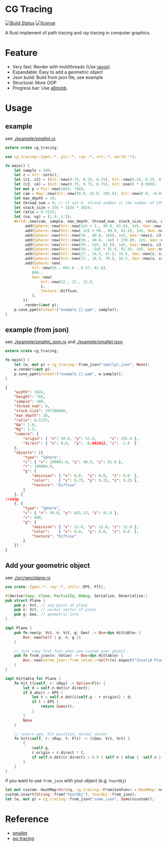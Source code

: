 # CG Tracing

[![Build Status](https://travis-ci.org/xalanq/cg_tracing.svg?branch=master)](https://travis-ci.org/xalanq/cg_tracing)
[![license](https://img.shields.io/badge/license-MIT-%23373737.svg)](https://raw.githubusercontent.com/xalanq/cg_tracing/master/LICENSE)

A Rust implement of path tracing and ray tracing in computer graphics.

# Feature

- Very fast: Render with multithreads (Use [rayon](https://github.com/rayon-rs/rayon/))
- Expandable: Easy to add a geometric object
- Json build: Build from json file, see example
- Structural: More OOP
- Progress bar: Use [a8m/pb](https://github.com/a8m/pb)

# Usage

## example

see [./example/smallpt.rs](./example/smallpt.rs)

```rust
extern crate cg_tracing;

use cg_tracing::{geo::*, pic::*, ray::*, vct::*, world::*};

fn main() {
    let sample = 200;
    let z = Vct::zero();
    let (c1, c2) = (Vct::new(0.75, 0.25, 0.25), Vct::new(0.25, 0.25, 0.75));
    let (c3, c4) = (Vct::new(0.75, 0.75, 0.75), Vct::one() * 0.999);
    let mut p = Pic::new(1024, 768);
    let cam = Ray::new(Vct::new(50.0, 52.0, 295.6), Vct::new(0.0, -0.042612, -1.0));
    let max_depth = 10;
    let thread_num = 0; // if set 0. thread number is the number of CPUs available(logical cores).
    let stack_size = 256 * 1024 * 1024;
    let ratio = 0.5135;
    let (na, ng) = (1.0, 1.5);
    World::new(cam, sample, max_depth, thread_num, stack_size, ratio, na, ng)
        .add(Sphere::new(Vct::new(1e5 + 1., 40.8, 81.6), 1e5, Geo::new(z, c1, Texture::Diffuse)))
        .add(Sphere::new(Vct::new(-1e5 + 99., 40.8, 81.6), 1e5, Geo::new(z, c2, Texture::Diffuse)))
        .add(Sphere::new(Vct::new(50., 40.8, 1e5), 1e5, Geo::new(z, c3, Texture::Diffuse)))
        .add(Sphere::new(Vct::new(50., 40.8, -1e5 + 170.0), 1e5, Geo::new(z, z, Texture::Diffuse)))
        .add(Sphere::new(Vct::new(50., 1e5, 81.6), 1e5, Geo::new(z, c3, Texture::Diffuse)))
        .add(Sphere::new(Vct::new(50., -1e5 + 81.6, 81.6), 1e5, Geo::new(z, c3, Texture::Diffuse)))
        .add(Sphere::new(Vct::new(27., 16.5, 47.), 16.5, Geo::new(z, c4, Texture::Specular)))
        .add(Sphere::new(Vct::new(73., 16.5, 78.), 16.5, Geo::new(z, c4, Texture::Refractive)))
        .add(Sphere::new(
            Vct::new(50., 681.6 - 0.27, 81.6),
            600.,
            Geo::new(
                Vct::new(12., 12., 12.),
                z,
                Texture::Diffuse,
            ),
        ))
        .render(&mut p);
    p.save_ppm(&format!("example_{}.ppm", sample));
}
```

## example (from json)

see [./example/smallpt_json.rs](./example/smallpt_json.rs) and [./example/smallpt.json](./example/smallpt.json)

```rust
extern crate cg_tracing;

fn main() {
    let (w, mut p) = cg_tracing::from_json("smallpt.json", None);
    w.render(&mut p);
    p.save_ppm(&format!("example_{}.ppm", w.sample));
}
```

```json
{
    "width": 1024,
    "height": 768,
    "sample": 200,
    "thread_num": 0,
    "stack_size": 267386880,
    "max_depth": 10,
    "ratio": 0.5135,
    "Na": 1.0,
    "Ng": 1.5,
    "camera": {
        "origin": { "x": 50.0, "y": 52.0,      "z": 295.6 },
        "direct": { "x": 0.0,  "y": -0.042612, "z": -1.0  }
    },
    "objects": [{
        "type": "Sphere",
        "c": { "x": 100001.0, "y": 40.8, "z": 81.6 },
        "r": 100000.0,
        "g": {
            "emission": { "x": 0.0,  "y": 0.0,  "z": 0.0  },
            "color":    { "x": 0.75, "y": 0.25, "z": 0.25 },
            "texture": "Diffuse"
        }
    }, {
//snip
    }, {
        "type": "Sphere",
        "c": { "x": 50.0, "y": 681.33, "z": 81.6 },
        "r": 600,
        "g": {
            "emission": { "x": 12.0, "y": 12.0, "z": 12.0 },
            "color":    { "x": 0.0,  "y": 0.0,  "z": 0.0  },
            "texture": "Diffuse"
        }
    }]
}
```

## Add your geometric object

see [./src/geo/plane.rs](./src/geo/plane.rs)

```rust
use crate::{geo::*, ray::*, utils::EPS, Flt};

#[derive(Copy, Clone, PartialEq, Debug, Serialize, Deserialize)]
pub struct Plane {
    pub p: Vct, // any point at plane
    pub n: Vct, // normal vector of plane
    pub g: Geo, // geometric info
}

impl Plane {
    pub fn new(p: Vct, n: Vct, g: Geo) -> Box<dyn Hittable> {
        Box::new(Self { p, n, g })
    }

    // just copy that func when you custom your object
    pub fn from_json(v: Value) -> Box<dyn Hittable> {
        Box::new(serde_json::from_value::<Self>(v).expect("Invalid Plane"))
    }
}

impl Hittable for Plane {
    fn hit_t(&self, r: &Ray) -> Option<Flt> {
        let d = self.n.dot(&r.direct);
        if d.abs() > EPS {
            let t = self.n.dot(&(self.p - r.origin)) / d;
            if t > EPS {
                return Some(t);
            }
        }
        None
    }

    // return geo, hit position, normal vector
    fn hit(&self, r: &Ray, t: Flt) -> (&Geo, Vct, Vct) {
        (
            &self.g,
            r.origin + r.direct * t,
            if self.n.dot(&r.direct) > 0.0 { self.n } else { -self.n },
        )
    }
}
```

if you want to use `from_json` with your object (e.g. `YourObj`)

```rust
let mut custom: HashMap<String, cg_tracing::FromJsonFunc> = HashMap::new();
custom.insert(String::from("YourObj"), YourObj::from_json);
let (w, mut p) = cg_tracing::from_json("some.json", Some(&custom));
```

# Reference

- [smallpt](http://www.kevinbeason.com/smallpt/)
- [go-tracing](https://github.com/xalanq/go-tracing)
